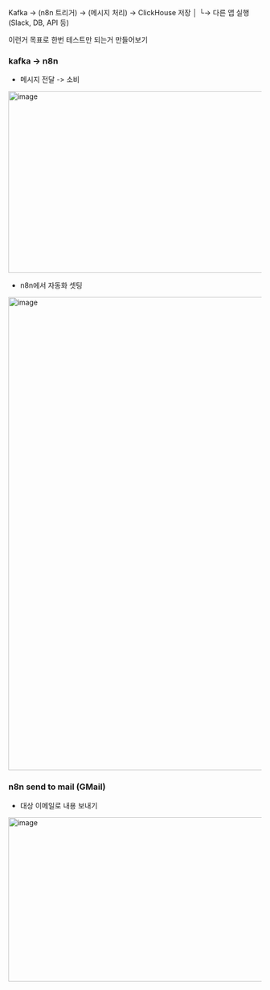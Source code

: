 Kafka → (n8n 트리거) → (메시지 처리) → ClickHouse 저장
                            │
                            └→ 다른 앱 실행 (Slack, DB, API 등)


이런거 목표로 한번 테스트만 되는거 만들어보기


### kafka -> n8n

- 메시지 전달 -> 소비
  
<img width="510" height="362" alt="image" src="https://github.com/user-attachments/assets/a2b91f2b-2989-4492-a5d0-0e70c2b2836a" />


- n8n에서 자동화 셋팅
<img width="1755" height="942" alt="image" src="https://github.com/user-attachments/assets/dbe155ef-5043-4e33-9e13-653cace84064" />


### n8n send to mail (GMail)

- 대상 이메일로 내용 보내기
<img width="844" height="327" alt="image" src="https://github.com/user-attachments/assets/47b12c65-8511-4510-94ae-a5c88a47476d" />

